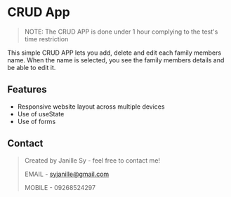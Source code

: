 # CRUD App

> NOTE: The CRUD APP is done under 1 hour complying to the test's time restriction

This simple CRUD APP lets you add, delete and edit each family members name. When the name is selected, you see the family members details and be able to edit it.

## Features

- Responsive website layout across multiple devices
- Use of useState
- Use of forms

## Contact

> Created by Janille Sy - feel free to contact me!
>
> EMAIL - syjanille@gmail.com
>
> MOBILE - 09268524297
